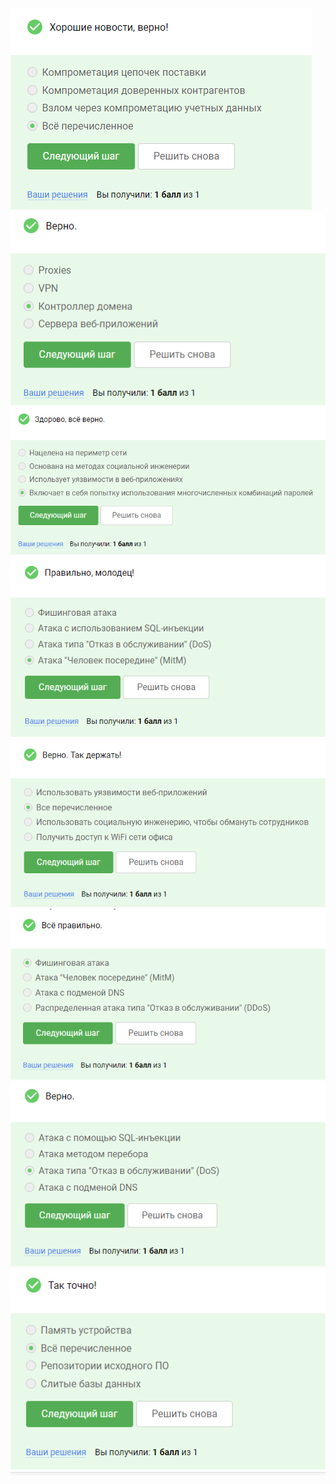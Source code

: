 <img src="4.2.1.png" alt="4.2.1" >

<img src="4.2.2.png" alt="4.2.2" >

<img src="4.2.3.png" alt="4.2.3" >

<img src="4.2.4.png" alt="4.2.4" >

<img src="4.2.5.png" alt="4.2.5" >

<img src="4.2.6.png" alt="4.2.6" >

<img src="4.2.7.png" alt="4.2.7" >

<img src="4.2.8.png" alt="4.2.8" >
